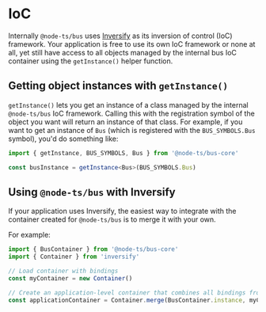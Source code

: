 # IoC

Internally `@node-ts/bus` uses [Inversify](https://github.com/inversify/InversifyJS) as its inversion of control (IoC) framework. Your application is free to use its own IoC framework or none at all, yet still have access to all objects managed by the internal bus IoC container using the `getInstance()` helper function.

## Getting object instances with `getInstance()`

`getInstance()` lets you get an instance of a class managed by the internal `@node-ts/bus` IoC framework. Calling this with the registration symbol of the object you want will return an instance of that class. For example, if you want to get an instance of `Bus` (which is registered with the `BUS_SYMBOLS.Bus` symbol), you'd do something like:

```typescript
import { getInstance, BUS_SYMBOLS, Bus } from '@node-ts/bus-core'

const busInstance = getInstance<Bus>(BUS_SYMBOLS.Bus)
```

## Using `@node-ts/bus` with Inversify

If your application uses Inversify, the easiest way to integrate with the container created for `@node-ts/bus` is to merge it with your own.

For example:

```typescript
import { BusContainer } from '@node-ts/bus-core'
import { Container } from 'inversify'

// Load container with bindings
const myContainer = new Container()

// Create an application-level container that combines all bindings from bus and my container
const applicationContainer = Container.merge(BusContainer.instance, myContainer)
```
